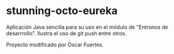 # stunning-octo-eureka

Aplicación Java sencilla para su uso en el módulo de "Entronos de desarrrollo".
Ilustra el uso de git push entre otros.

Proyecto modificado por Óscar Fuertes.

